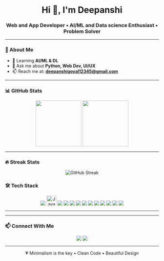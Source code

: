 <h1 align="center">Hi 👋, I'm Deepanshi</h1>
<h3 align="center">Web and App Developer • AI/ML and Data science Enthusiast • Problem Solver</h3>

---

### 🌸 About Me
- 🌱 Learning **AI/ML & DL**
- 💬 Ask me about **Python, Web Dev, UI/UX**
- 📫 Reach me at: **deepanshigoyal12345@gmail.com**

---

### 📊 GitHub Stats
<p align="center">
  <img src="https://github-readme-stats.vercel.app/api?username=Deeps-G&show_icons=true&theme=radical&hide_border=true" height="150" />
  <img src="https://github-readme-stats.vercel.app/api/top-langs/?username=Deeps-G&layout=compact&theme=radical&hide_border=true" height="150" />
</p>

---

### 🔥 Streak Stats
<p align="center">
  <img src="https://streak-stats.demolab.com?user=Deeps-G&theme=radical&hide_border=true" alt="GitHub Streak" />
</p>


### 🛠️ Tech Stack
<p align="center">
  <!-- Programming Languages -->
  <img src="https://img.shields.io/badge/Python-3776AB?style=for-the-badge&logo=python&logoColor=white" />
<img src="https://img.shields.io/badge/Java-007396?style=for-the-badge&logo=java&logoColor=white" height="32" alt="Java" />
  <img src="https://img.shields.io/badge/SQL-4479A1?style=for-the-badge&logo=postgresql&logoColor=white" />

  <!-- Web Development -->
  <img src="https://img.shields.io/badge/HTML5-E34F26?style=for-the-badge&logo=html5&logoColor=white" />
  <img src="https://img.shields.io/badge/CSS3-1572B6?style=for-the-badge&logo=css3&logoColor=white" />
  <img src="https://img.shields.io/badge/Bootstrap-7952B3?style=for-the-badge&logo=bootstrap&logoColor=white" />
  <img src="https://img.shields.io/badge/JavaScript-F7DF1E?style=for-the-badge&logo=javascript&logoColor=black" />
  <img src="https://img.shields.io/badge/React-20232A?style=for-the-badge&logo=react&logoColor=61DAFB" />

  <!-- Databases -->
  <img src="https://img.shields.io/badge/MongoDB-4EA94B?style=for-the-badge&logo=mongodb&logoColor=white" />

  <!-- Tools -->
  <img src="https://img.shields.io/badge/Tableau-E97627?style=for-the-badge&logo=tableau&logoColor=white" />
  <img src="https://img.shields.io/badge/VSCode-007ACC?style=for-the-badge&logo=visualstudiocode&logoColor=white" />
  <img src="https://img.shields.io/badge/Canva-00C4CC?style=for-the-badge&logo=canva&logoColor=white" />
  <img src="https://img.shields.io/badge/Figma-F24E1E?style=for-the-badge&logo=figma&logoColor=white" />
</p>

---



---

### 📫 Connect With Me
<p align="center">
  <a href="https://www.linkedin.com/in/deepanshi-goyal-b049a7282/"><img src="https://img.shields.io/badge/LinkedIn-0A66C2?style=for-the-badge&logo=linkedin&logoColor=white"/></a>
  <a href="mailto:deepanshi@example.com"><img src="https://img.shields.io/badge/Email-D14836?style=for-the-badge&logo=gmail&logoColor=white"/></a>
</p>

---

<p align="center">💗 Minimalism is the key • Clean Code • Beautiful Design</p>
